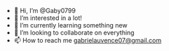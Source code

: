 - 👋 Hi, I’m @Gaby0799
- 👀 I’m interested in a lot!
- 🌱 I’m currently learning something new 
- 💞️ I’m looking to collaborate on everything
- 📫 How to reach me gabrielauvence07@gmail.com

<!---
Gaby0799/Gaby0799 is a ✨ special ✨ repository because its `README.md` (this file) appears on your GitHub profile.
You can click the Preview link to take a look at your changes.
--->
